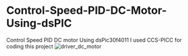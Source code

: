 # Control-Speed-PID-DC-Motor-Using-dsPIC
Control Speed PID DC motor Using dsPic30f4011
I used CCS-PICC for coding this project
![driver_dc_motor](https://github.com/user-attachments/assets/104b0357-36d2-438c-b476-abf3edc2536d)
